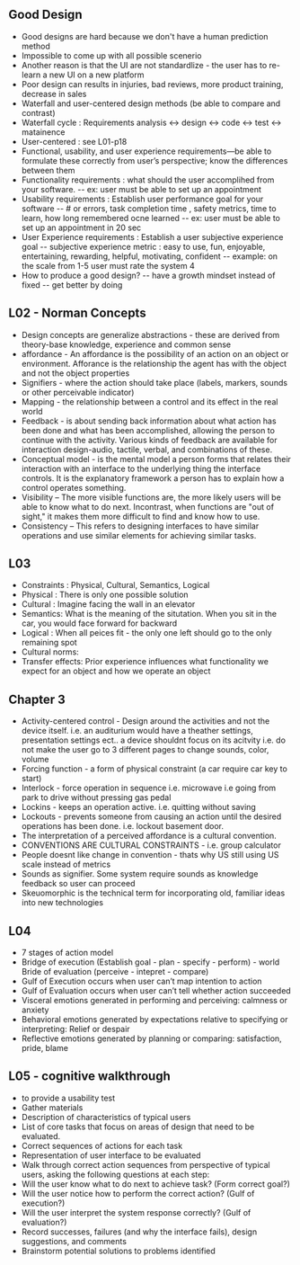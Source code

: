 ## Good Design
- Good designs are hard because we don't have a human prediction method
- Impossible to come up with all possible scenerio 
- Another reason is that the UI are not standardlize - the user has to re-learn a new UI on a new platform
- Poor design can results in injuries, bad reviews, more product training, decrease in sales  
- Waterfall and user-centered design methods (be able to compare and contrast)
- Waterfall cycle : Requirements analysis <-> design <-> code <-> test <-> matainence 
- User-centered : see L01-p18
- Functional, usability, and user experience requirements—be able to formulate these correctly from user’s perspective; know the differences between them
- Functionality requirements : what should the user accomplihed from your software. 
-- ex: user must be able to set up an appointment 
- Usability requirements : Establish user performance goal for your software
-- # or errors, task completion time , safety metrics, time to learn, how long remembered ocne learned 
-- ex: user must be able to set up an appointment in 20 sec
- User Experience requirements : Establish a user subjective experience goal
-- subjective experience metric : easy to use, fun, enjoyable, entertaining, rewarding, helpful, motivating, confident 
-- example: on the scale from 1-5 user must rate the system 4
- How to produce a good design?
-- have a growth mindset instead of fixed 
-- get better by doing 

## L02 - Norman Concepts
- Design concepts are generalize abstractions - these are derived from theory-base knowledge, experience and common sense 
- affordance - An affordance is the possibility of an action on an object or environment.  Afforance is the relationship the agent has with the object and not the object properties 
- Signifiers - where the action should take place (labels, markers, sounds or other perceivable indicator)
- Mapping - the relationship between a control and its effect in the real world 
- Feedback - is about sending back information about what action has been done and what has been accomplished, allowing the person to continue with the activity. Various kinds of feedback are available for interaction design-audio, tactile, verbal, and combinations of these.
- Conceptual model - is the mental model a person forms that relates their interaction with an interface to the underlying thing the interface controls. It is the explanatory framework a person has to explain how a control operates something.
- Visibility – The more visible functions are, the more likely users will be able to know what to do next. Incontrast, when functions are "out of sight," it makes them more difficult to find and know how to use.
- Consistency – This refers to designing interfaces to have similar operations and use similar elements for achieving similar tasks.

## L03 
- Constraints : Physical, Cultural, Semantics, Logical 
- Physical : There is only one possible solution 
- Cultural : Imagine facing the wall in an elevator 
- Semantics: What is the meaning of the situtation.  When you sit in the car, you would face forward for backward 
- Logical : When all peices fit - the only one left should go to the only remaining spot 
- Cultural norms: 
- Transfer effects: Prior experience influences what functionality we expect for an object and how we operate an object

## Chapter 3
- Activity-centered control - Design around the activities and not the device itself.  i.e. an auditurium would have a theather settings, presentation settings ect..  a device shouldnt focus on its acitvity i.e. do not make the user go to 3 different pages to change sounds, color, volume
- Forcing function - a form of physical constraint (a car require car key to start)
- Interlock - force operation in sequence i.e. microwave i.e going from park to drive without pressing gas pedal
- Lockins - keeps an operation active.  i.e. quitting without saving 
- Lockouts - prevents someone from causing an action until the desired operations has been done.  i.e. lockout basement door. 
- The interpretation of a perceived affordance is a cultural convention.
- CONVENTIONS ARE CULTURAL CONSTRAINTS - i.e. group calculator 
- People doesnt like change in convention - thats why US still using US scale instead of metrics 
- Sounds as signifier.  Some system require sounds as knowledge feedback so user can proceed
- Skeuomorphic is the technical term for incorporating old, familiar ideas into new technologies

## L04 
- 7 stages of action model
- Bridge of execution (Establish goal - plan - specify - perform) - world Bride of evaluation (perceive - intepret - compare)
- Gulf of Execution occurs when user can’t map intention to action
- Gulf of Evaluation occurs when user can’t tell whether action succeeded
- Visceral emotions generated in performing and perceiving: calmness or anxiety
- Behavioral emotions generated by expectations relative to  specifying or interpreting: Relief or despair
- Reflective emotions generated by planning or comparing: satisfaction, pride, blame

## L05 - cognitive walkthrough 
- to provide a usability test 
- Gather materials
 - Description of characteristics of typical users
 - List of core tasks that focus on areas of design that need to be evaluated. 
 - Correct sequences of actions for each task
 - Representation of user interface to be evaluated
- Walk through correct action sequences from perspective of typical users, asking the following questions at each step:
 - Will the user know what to do next to achieve task? (Form correct goal?)
 - Will the user notice how to perform the correct action? (Gulf of execution?)
 - Will the user interpret the system response correctly? (Gulf of evaluation?)
- Record successes, failures (and why the interface fails), design suggestions, and comments
- Brainstorm potential solutions to problems identified
